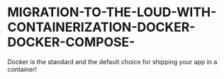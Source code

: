 # MIGRATION-TO-THE-LOUD-WITH-CONTAINERIZATION-DOCKER-DOCKER-COMPOSE-
Docker is the standard and the default choice for shipping your app in a container!
